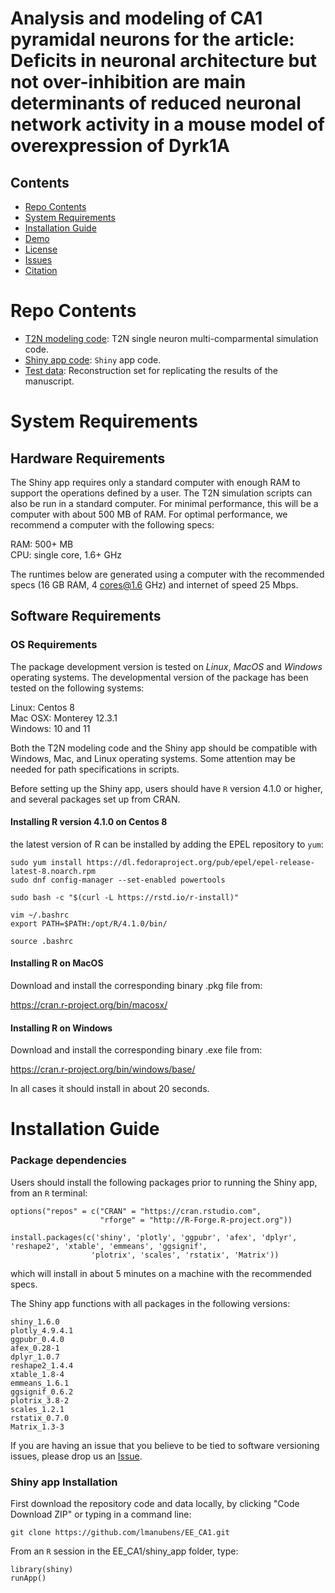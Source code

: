 # Analysis and modeling of CA1 pyramidal neurons for the article: Deficits in neuronal architecture but not over-inhibition are main determinants of reduced neuronal network activity in a mouse model of overexpression of Dyrk1A


<!--[![biorXiv shield](https://img.shields.io/badge/arXiv-1709.01233-red.svg?style=flat)](https://www.biorxiv.org/content/10.1101/2023.03.09.531874v1) -->


## Contents

- [Repo Contents](#repo-contents)
- [System Requirements](#system-requirements)
- [Installation Guide](#installation-guide)
- [Demo](#demo)
- [License](./LICENSE)
- [Issues](https://github.com/lmanubens/EE_CA1/issues)
- [Citation](#citation)

# Repo Contents

- [T2N modeling code](./model): T2N single neuron multi-comparmental simulation code.
- [Shiny app code](./shiny_app): `Shiny` app code.
- [Test data](./data): Reconstruction set for replicating the results of the manuscript. 

# System Requirements

## Hardware Requirements

The Shiny app requires only a standard computer with enough RAM to support the operations defined by a user. The T2N simulation scripts can also be run in a standard computer. For minimal performance, this will be a computer with about 500 MB of RAM. For optimal performance, we recommend a computer with the following specs:

RAM: 500+ MB  
CPU: single core, 1.6+ GHz

The runtimes below are generated using a computer with the recommended specs (16 GB RAM, 4 cores@1.6 GHz) and internet of speed 25 Mbps.

## Software Requirements

### OS Requirements

The package development version is tested on *Linux*, *MacOS* and *Windows* operating systems. The developmental version of the package has been tested on the following systems:

Linux: Centos 8  
Mac OSX:  Monterey 12.3.1  
Windows:  10 and 11

Both the T2N modeling code and the Shiny app should be compatible with Windows, Mac, and Linux operating systems. Some attention may be needed for path specifications in scripts. 


Before setting up the Shiny app, users should have `R` version 4.1.0 or higher, and several packages set up from CRAN. 

#### Installing R version 4.1.0 on Centos 8

the latest version of R can be installed by adding the EPEL repository to `yum`:

```
sudo yum install https://dl.fedoraproject.org/pub/epel/epel-release-latest-8.noarch.rpm
sudo dnf config-manager --set-enabled powertools

sudo bash -c "$(curl -L https://rstd.io/r-install)"

vim ~/.bashrc
export PATH=$PATH:/opt/R/4.1.0/bin/

source .bashrc 
```

#### Installing R on MacOS

Download and install the corresponding binary .pkg file from:

https://cran.r-project.org/bin/macosx/

#### Installing R on Windows

Download and install the corresponding binary .exe file from:

https://cran.r-project.org/bin/windows/base/


In all cases it should install in about 20 seconds.


# Installation Guide

### Package dependencies

Users should install the following packages prior to running the Shiny app, from an `R` terminal:

```
options("repos" = c("CRAN" = "https://cran.rstudio.com",
                    "rforge" = "http://R-Forge.R-project.org"))
                    
install.packages(c('shiny', 'plotly', 'ggpubr', 'afex', 'dplyr', 'reshape2', 'xtable', 'emmeans', 'ggsignif', 
                  'plotrix', 'scales', 'rstatix', 'Matrix'))
```

which will install in about 5 minutes on a machine with the recommended specs.

The Shiny app functions with all packages in the following versions:
```
shiny_1.6.0
plotly_4.9.4.1
ggpubr_0.4.0
afex_0.28-1
dplyr_1.0.7
reshape2_1.4.4
xtable_1.8-4
emmeans_1.6.1
ggsignif_0.6.2
plotrix_3.8-2
scales_1.2.1
rstatix_0.7.0
Matrix_1.3-3
```

If you are having an issue that you believe to be tied to software versioning issues, please drop us an [Issue](https://github.com/lmanubens/EE_CA1/issues). 

### Shiny app Installation

First download the repository code and data locally, by clicking "Code Download ZIP" or typing in a command line:

```
git clone https://github.com/lmanubens/EE_CA1.git
```

From an `R` session in the EE_CA1/shiny_app folder, type:

```
library(shiny)
runApp()
```
